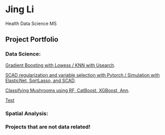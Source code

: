 # Jing Li
Health Data Science MS 



## Project Portfolio

### Data Science:

[Gradient Boosting with Lowess / KNN with Usearch](hw2.md).

[SCAD regularization and variable selection with Pytorch / Simulation with ElasticNet, SqrtLasso, and SCAD](hw3.md).

[Classifying Mushrooms using RF, CatBoost, XGBoost, Ann](data440final_jingli.html).

[Test](hw4_jingli-3.ipynb)


### Spatial Analysis:



### Projects that are not data related!




